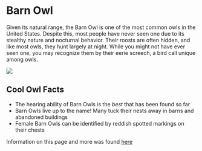 # Barn Owl

Given its natural range, the Barn Owl is one of the most common owls in the United States. Despite this, most people have never seen one due to its stealthy nature and nocturnal behavior. Their roosts are often hidden, and like most owls, they hunt largely at night. While you might not have ever seen one, you may recognize them by their eerie screech, a bird call unique among owls.

<img src="https://www.allaboutbirds.org/guide/assets/photo/297342281-1280px.jpg"> 

## Cool Owl Facts
- The hearing ability of Barn Owls is the *best* that has been found so far
- Barn Owls live up to the name! Many tuck their nests away in barns and abandoned buildings
- Female Barn Owls can be identified by reddish spotted markings on their chests

Information on this page and more was found [here](https://www.allaboutbirds.org/guide/Barn_Owl/overview)
